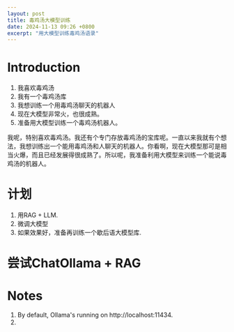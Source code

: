 ```yaml
---
layout: post
title: 毒鸡汤大模型训练
date: 2024-11-13 09:26 +0800
excerpt: "用大模型训练毒鸡汤语录"
---
```

# Introduction
1. 我喜欢毒鸡汤
1. 我有一个毒鸡汤库
1. 我想训练一个用毒鸡汤聊天的机器人
1. 现在大模型非常火，也很成熟。
1. 准备用大模型训练一个毒鸡汤机器人。

我呢，特别喜欢毒鸡汤。我还有个专门存放毒鸡汤的宝库呢。一直以来我就有个想法，我想训练出一个能用毒鸡汤和人聊天的机器人。你看啊，现在大模型那可是相当火爆，而且已经发展得很成熟了。所以呢，我准备利用大模型来训练一个能说毒鸡汤的机器人。

# 计划

1. 用RAG + LLM.
1. 微调大模型
1. 如果效果好，准备再训练一个歇后语大模型库.


# 尝试ChatOllama + RAG


# Notes
1. By default, Ollama's running on http://localhost:11434.
1. 